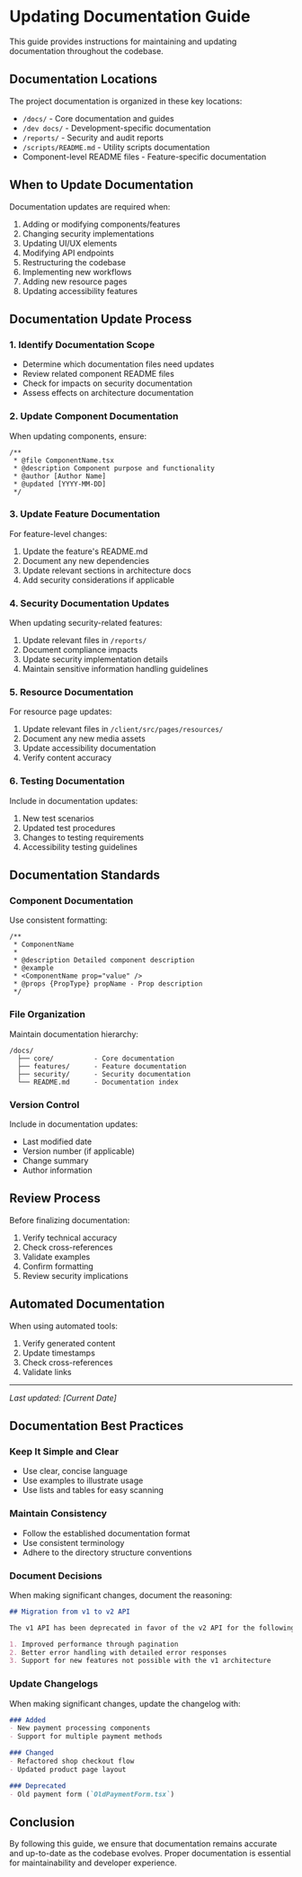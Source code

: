 # Updating Documentation Guide

This guide provides instructions for maintaining and updating documentation throughout the codebase.

## Documentation Locations

The project documentation is organized in these key locations:

- `/docs/` - Core documentation and guides
- `/dev docs/` - Development-specific documentation
- `/reports/` - Security and audit reports
- `/scripts/README.md` - Utility scripts documentation
- Component-level README files - Feature-specific documentation

## When to Update Documentation

Documentation updates are required when:

1. Adding or modifying components/features
2. Changing security implementations
3. Updating UI/UX elements
4. Modifying API endpoints
5. Restructuring the codebase
6. Implementing new workflows
7. Adding new resource pages
8. Updating accessibility features

## Documentation Update Process

### 1. Identify Documentation Scope

- Determine which documentation files need updates
- Review related component README files
- Check for impacts on security documentation
- Assess effects on architecture documentation

### 2. Update Component Documentation

When updating components, ensure:

```tsx
/**
 * @file ComponentName.tsx
 * @description Component purpose and functionality
 * @author [Author Name]
 * @updated [YYYY-MM-DD]
 */
```

### 3. Update Feature Documentation

For feature-level changes:

1. Update the feature's README.md
2. Document any new dependencies
3. Update relevant sections in architecture docs
4. Add security considerations if applicable

### 4. Security Documentation Updates

When updating security-related features:

1. Update relevant files in `/reports/`
2. Document compliance impacts
3. Update security implementation details
4. Maintain sensitive information handling guidelines

### 5. Resource Documentation

For resource page updates:

1. Update relevant files in `/client/src/pages/resources/`
2. Document any new media assets
3. Update accessibility documentation
4. Verify content accuracy

### 6. Testing Documentation

Include in documentation updates:

1. New test scenarios
2. Updated test procedures
3. Changes to testing requirements
4. Accessibility testing guidelines

## Documentation Standards

### Component Documentation

Use consistent formatting:

```tsx
/**
 * ComponentName
 * 
 * @description Detailed component description
 * @example
 * <ComponentName prop="value" />
 * @props {PropType} propName - Prop description
 */
```

### File Organization

Maintain documentation hierarchy:

```
/docs/
  ├── core/          - Core documentation
  ├── features/      - Feature documentation
  ├── security/      - Security documentation
  └── README.md      - Documentation index
```

### Version Control

Include in documentation updates:
- Last modified date
- Version number (if applicable)
- Change summary
- Author information

## Review Process

Before finalizing documentation:

1. Verify technical accuracy
2. Check cross-references
3. Validate examples
4. Confirm formatting
5. Review security implications

## Automated Documentation

When using automated tools:

1. Verify generated content
2. Update timestamps
3. Check cross-references
4. Validate links

---
*Last updated: [Current Date]*

## Documentation Best Practices

### Keep It Simple and Clear
- Use clear, concise language
- Use examples to illustrate usage
- Use lists and tables for easy scanning

### Maintain Consistency
- Follow the established documentation format
- Use consistent terminology
- Adhere to the directory structure conventions

### Document Decisions
When making significant changes, document the reasoning:

```markdown
## Migration from v1 to v2 API

The v1 API has been deprecated in favor of the v2 API for the following reasons:

1. Improved performance through pagination
2. Better error handling with detailed error responses
3. Support for new features not possible with the v1 architecture
```

### Update Changelogs
When making significant changes, update the changelog with:

```markdown
### Added
- New payment processing components
- Support for multiple payment methods

### Changed
- Refactored shop checkout flow
- Updated product page layout

### Deprecated
- Old payment form (`OldPaymentForm.tsx`)
```

## Conclusion

By following this guide, we ensure that documentation remains accurate and up-to-date as the codebase evolves. Proper documentation is essential for maintainability and developer experience.